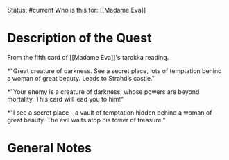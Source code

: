 Status: #current
Who is this for: [[Madame Eva]]

# Description of the Quest
 From the fifth card of [[Madame Eva]]'s tarokka reading. 

*"Great creature of darkness. See a secret place, lots of temptation behind a woman of great beauty. Leads to Strahd’s castle." 

*"Your enemy is a creature of darkness, whose powers are beyond mortality. This card will lead you to him!"

*"I see a secret place - a vault of temptation hidden behind a woman of great beauty. The evil waits atop his tower of treasure."


# General Notes

